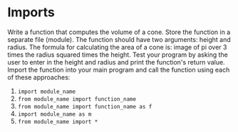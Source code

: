 # Imports

Write a function that computes the volume of a cone. Store the function in a separate file (module). The function should have two arguments: height and radius. The formula for calculating the area of a cone is: image of pi over 3 times the radius squared times the height. Test your program by asking the user to enter in the height and radius and print the function's return value. Import the function into your main program and call the function using each of these approaches:

1. `import module_name`
2. `from module_name import function_name`
3. `from module_name import function_name as f`
4. `import module_name as m`
5. `from module_name import *`